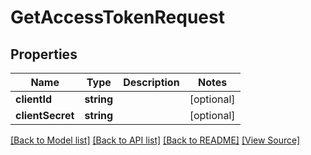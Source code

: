 ﻿# GetAccessTokenRequest


## Properties
Name | Type | Description | Notes
------------ | ------------- | ------------- | -------------
**clientId** | **string** |  | [optional]
**clientSecret** | **string** |  | [optional]

[[Back to Model list]](../README.md#documentation-for-models) [[Back to API list]](../README.md#documentation-for-api-endpoints) [[Back to README]](../README.md) [[View Source]](../src/models/getAccessTokenRequest.ts)


